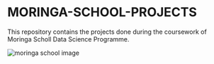 # MORINGA-SCHOOL-PROJECTS
This repository contains the projects done during the coursework of Moringa Scholl Data Science Programme.

![moringa school image](https://user-images.githubusercontent.com/98333634/172614415-52a3f0ab-d880-4933-aa0d-42e86dcf2417.png)
